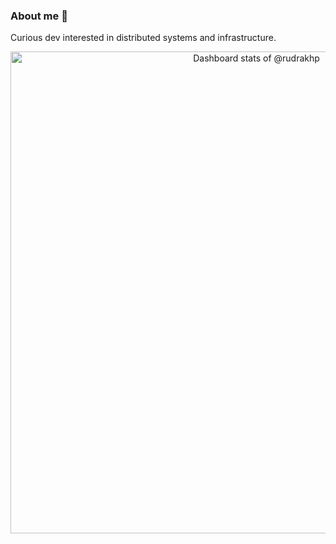### About me 👋

Curious dev interested in distributed systems and infrastructure.

<a href="https://next.ossinsight.io/widgets/official/compose-user-dashboard-stats?user_id=20646660" target="_blank" style="display: block" align="center">
  <picture>
    <source media="(prefers-color-scheme: dark)" srcset="https://next.ossinsight.io/widgets/official/compose-user-dashboard-stats/thumbnail.png?user_id=20646660&image_size=auto&color_scheme=dark" width="771" height="auto">
    <img alt="Dashboard stats of @rudrakhp" src="https://next.ossinsight.io/widgets/official/compose-user-dashboard-stats/thumbnail.png?user_id=20646660&image_size=auto&color_scheme=light" width="771" height="auto">
  </picture>
</a>
